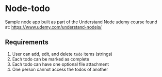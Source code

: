 # Node-todo #

Sample node app built as part of the Understand Node udemy course found at: https://www.udemy.com/understand-nodejs/

## Requirements ##
1. User can add, edit, and delete `todo` items (strings)
2. Each todo can be marked as complete
3. Each todo can have one optional file attachment
4. One person cannot access the todos of another